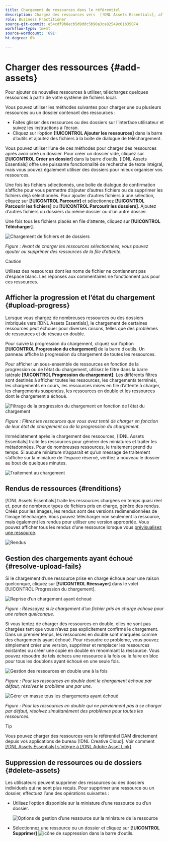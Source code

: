 ```yaml
---
title: Chargement de ressources dans le référentiel
description: Chargez des ressources vers  [!DNL Assets Essentials], affichez les états de chargement et résolvez les problèmes de chargement.
role: Business Practitioner
source-git-commit: e54cdf9b8ecb5d9ddc5b90a3ca82549c61b35074
workflow-type: tm+mt
source-wordcount: '691'
ht-degree: 0%

---
```



# Charger des ressources {#add-assets}

Pour ajouter de nouvelles ressources à utiliser, téléchargez quelques ressources à partir de votre système de fichiers local. <!-- TBD: Many of the [common file formats are supported](/help/supported-file-formats.md). -->

Vous pouvez utiliser les méthodes suivantes pour charger une ou plusieurs ressources ou un dossier contenant des ressources :

* Faites glisser des ressources ou des dossiers sur l’interface utilisateur et suivez les instructions à l’écran.
* Cliquez sur l’option **[!UICONTROL Ajouter les ressources]** dans la barre d’outils et ajoutez des fichiers à la boîte de dialogue de téléchargement.

<!-- TBD: Update this GIF
![Asset and nested folder upload demo](assets/do-not-localize/upload-assets.gif) -->

Vous pouvez utiliser l’une de ces méthodes pour charger des ressources après avoir créé un dossier. Pour créer un dossier vide, cliquez sur **[!UICONTROL Créer un dossier]** dans la barre d’outils. [!DNL Assets Essentials] offre une puissante fonctionnalité de recherche de texte intégral, mais vous pouvez également utiliser des dossiers pour mieux organiser vos ressources.

Une fois les fichiers sélectionnés, une boîte de dialogue de confirmation s’affiche pour vous permettre d’ajouter d’autres fichiers ou de supprimer les fichiers déjà sélectionnés. Pour ajouter d’autres fichiers à une sélection, cliquez sur **[!UICONTROL Parcourir]** et sélectionnez **[!UICONTROL Parcourir les fichiers]** ou **[!UICONTROL Parcourir les dossiers]**. Ajoutez d’autres fichiers ou dossiers du même dossier ou d’un autre dossier.

Une fois tous les fichiers placés en file d’attente, cliquez sur **[!UICONTROL Télécharger]**.

![Chargement de fichiers et de dossiers](assets/upload-browse-files-folders.png)

*Figure : Avant de charger les ressources sélectionnées, vous pouvez ajouter ou supprimer des ressources de la file d’attente.*

>[!CAUTION]
>
>Utilisez des ressources dont les noms de fichier ne contiennent pas d’espace blanc. Les réponses aux commentaires ne fonctionnent pas pour ces ressources.

## Afficher la progression et l’état du chargement {#upload-progress}

Lorsque vous chargez de nombreuses ressources ou des dossiers imbriqués vers [!DNL Assets Essentials], le chargement de certaines ressources peut échouer pour diverses raisons, telles que des problèmes de ressources et de réseau en double.

Pour suivre la progression du chargement, cliquez sur l’option **[!UICONTROL Progression du chargement]** de la barre d’outils. Un panneau affiche la progression du chargement de toutes les ressources.

Pour afficher un sous-ensemble de ressources en fonction de la progression ou de l’état du chargement, utilisez le filtre dans la barre latérale **[!UICONTROL Progression du chargement]**. Les différents filtres sont destinés à afficher toutes les ressources, les chargements terminés, les chargements en cours, les ressources mises en file d’attente à charger, les chargements suspendus, les ressources en double et les ressources dont le chargement a échoué.

![Filtrage de la progression du chargement en fonction de l’état du chargement](assets/filter-upload-progress.png)

*Figure : Filtrez les ressources que vous avez tenté de charger en fonction de leur état de chargement ou de la progression du chargement.*

Immédiatement après le chargement des ressources, [!DNL Assets Essentials] traite les ressources pour générer des miniatures et traiter les métadonnées. Pour de nombreuses ressources, le traitement prend du temps. Si aucune miniature n’apparaît et qu’un message de traitement s’affiche sur la miniature de l’espace réservé, vérifiez à nouveau le dossier au bout de quelques minutes.

![Traitement au chargement](assets/upload-processing.png)

## Rendus de ressources {#renditions}

[!DNL Assets Essentials] traite les ressources chargées en temps quasi réel et, pour de nombreux types de fichiers pris en charge, génère des rendus. Créés pour les images, les rendus sont des versions redimensionnées de l’image téléchargée. Vous pouvez télécharger non seulement la ressource, mais également les rendus pour utiliser une version appropriée. Vous pouvez afficher tous les rendus d’une ressource lorsque vous [prévisualisez une ressource](/help/navigate-view.md#preview-assets).

![Rendus](assets/renditions-view-download.png)

## Gestion des chargements ayant échoué {#resolve-upload-fails}

Si le chargement d’une ressource prise en charge échoue pour une raison quelconque, cliquez sur **[!UICONTROL Réessayer]** dans le volet [!UICONTROL Progression du chargement].

![Reprise d’un chargement ayant échoué](assets/upload-retry.png)

*Figure : Réessayez si le chargement d’un fichier pris en charge échoue pour une raison quelconque.*

Si vous tentez de charger des ressources en double, elles ne sont pas chargées tant que vous n’avez pas explicitement confirmé le chargement. Dans un premier temps, les ressources en double sont marquées comme des chargements ayant échoué. Pour résoudre ce problème, vous pouvez simplement créer une version, supprimer et remplacer les ressources existantes ou créer une copie en double en renommant la ressource. Vous pouvez résoudre de tels échecs une ressource à la fois ou le faire en bloc pour tous les doublons ayant échoué en une seule fois.

![Gestion des ressources en double une à la fois](assets/uploads-manage-duplicates.png)

*Figure : Pour les ressources en double dont le chargement échoue par défaut, résolvez le problème une par une.*

![Gérer en masse tous les chargements ayant échoué](assets/upload-progress-manage-failed-uploads.png)

*Figure : Pour les ressources en double qui ne parviennent pas à se charger par défaut, résolvez simultanément des problèmes pour toutes les ressources.*

>[!TIP]
>
>Vous pouvez charger des ressources vers le référentiel DAM directement depuis vos applications de bureau [!DNL Creative Cloud]. Voir comment [[!DNL Assets Essentials] s’intègre à [!DNL Adobe Asset Link]](/help/integration.md).

## Suppression de ressources ou de dossiers {#delete-assets}

Les utilisateurs peuvent supprimer des ressources ou des dossiers individuels qui ne sont plus requis. Pour supprimer une ressource ou un dossier, effectuez l’une des opérations suivantes :

* Utilisez l’option disponible sur la miniature d’une ressource ou d’un dossier.

   ![Options de gestion d’une ressource sur la miniature de la ressource](assets/options-on-thumbnail.png)

* Sélectionnez une ressource ou un dossier et cliquez sur **[!UICONTROL Supprimer]** ![icône de suppression](assets/do-not-localize/delete-icon.png) dans la barre d’outils.
